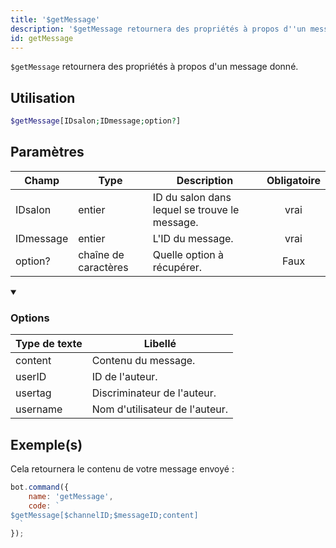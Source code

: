 ```yaml
---
title: '$getMessage'
description: '$getMessage retournera des propriétés à propos d''un message donné.'
id: getMessage
---
```


`$getMessage` retournera des propriétés à propos d'un message donné.

## Utilisation

```php
$getMessage[IDsalon;IDmessage;option?]
```

## Paramètres

| Champ     | Type                 | Description                                   | Obligatoire |
| --------- | -------------------- | --------------------------------------------- |:-----------:|
| IDsalon   | entier               | ID du salon dans lequel se trouve le message. |    vrai     |
| IDmessage | entier               | L'ID du message.                              |    vrai     |
| option?   | chaîne de caractères | Quelle option à récupérer.                    |    Faux     |

<details open>
  <summary><h3> Options </h3></summary>

| Type de texte | Libellé                        |
| ------------- | ------------------------------ |
| content       | Contenu du message.            |
| userID        | ID de l'auteur.                |
| usertag       | Discriminateur de l'auteur.    |
| username      | Nom d'utilisateur de l'auteur. |

</details>

## Exemple(s)

Cela retournera le contenu de votre message envoyé :

```javascript
bot.command({
    name: 'getMessage',
    code: `
$getMessage[$channelID;$messageID;content]
  `
});
```